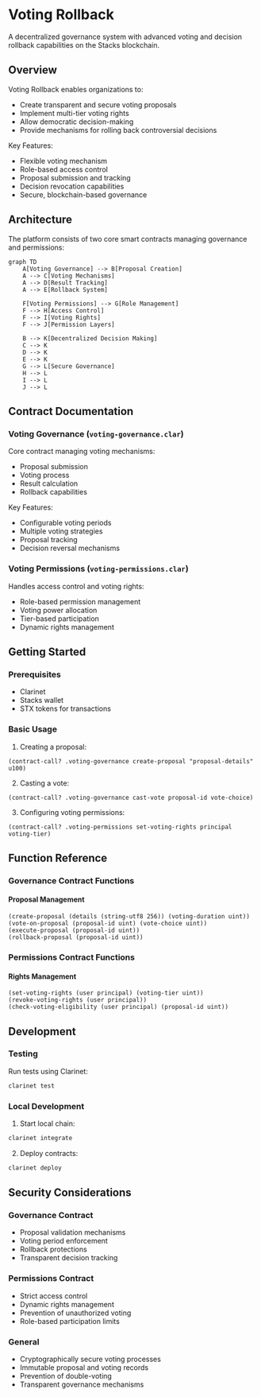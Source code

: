 # Voting Rollback

A decentralized governance system with advanced voting and decision rollback capabilities on the Stacks blockchain.

## Overview

Voting Rollback enables organizations to:
- Create transparent and secure voting proposals
- Implement multi-tier voting rights
- Allow democratic decision-making
- Provide mechanisms for rolling back controversial decisions

Key Features:
- Flexible voting mechanism
- Role-based access control
- Proposal submission and tracking
- Decision revocation capabilities
- Secure, blockchain-based governance

## Architecture

The platform consists of two core smart contracts managing governance and permissions:

```mermaid
graph TD
    A[Voting Governance] --> B[Proposal Creation]
    A --> C[Voting Mechanisms]
    A --> D[Result Tracking]
    A --> E[Rollback System]
    
    F[Voting Permissions] --> G[Role Management]
    F --> H[Access Control]
    F --> I[Voting Rights]
    F --> J[Permission Layers]
    
    B --> K[Decentralized Decision Making]
    C --> K
    D --> K
    E --> K
    G --> L[Secure Governance]
    H --> L
    I --> L
    J --> L
```

## Contract Documentation

### Voting Governance (`voting-governance.clar`)

Core contract managing voting mechanisms:

- Proposal submission
- Voting process
- Result calculation
- Rollback capabilities

Key Features:
- Configurable voting periods
- Multiple voting strategies
- Proposal tracking
- Decision reversal mechanisms

### Voting Permissions (`voting-permissions.clar`)

Handles access control and voting rights:

- Role-based permission management
- Voting power allocation
- Tier-based participation
- Dynamic rights management

## Getting Started

### Prerequisites
- Clarinet
- Stacks wallet
- STX tokens for transactions

### Basic Usage

1. Creating a proposal:
```clarity
(contract-call? .voting-governance create-proposal "proposal-details" u100)
```

2. Casting a vote:
```clarity
(contract-call? .voting-governance cast-vote proposal-id vote-choice)
```

3. Configuring voting permissions:
```clarity
(contract-call? .voting-permissions set-voting-rights principal voting-tier)
```

## Function Reference

### Governance Contract Functions

#### Proposal Management
```clarity
(create-proposal (details (string-utf8 256)) (voting-duration uint))
(vote-on-proposal (proposal-id uint) (vote-choice uint))
(execute-proposal (proposal-id uint))
(rollback-proposal (proposal-id uint))
```

### Permissions Contract Functions

#### Rights Management
```clarity
(set-voting-rights (user principal) (voting-tier uint))
(revoke-voting-rights (user principal))
(check-voting-eligibility (user principal) (proposal-id uint))
```

## Development

### Testing
Run tests using Clarinet:
```bash
clarinet test
```

### Local Development
1. Start local chain:
```bash
clarinet integrate
```

2. Deploy contracts:
```bash
clarinet deploy
```

## Security Considerations

### Governance Contract
- Proposal validation mechanisms
- Voting period enforcement
- Rollback protections
- Transparent decision tracking

### Permissions Contract
- Strict access control
- Dynamic rights management
- Prevention of unauthorized voting
- Role-based participation limits

### General
- Cryptographically secure voting processes
- Immutable proposal and voting records
- Prevention of double-voting
- Transparent governance mechanisms